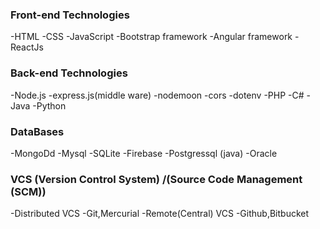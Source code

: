 ### Front-end Technologies

-HTML
-CSS
-JavaScript
-Bootstrap framework
-Angular framework
-ReactJs

### Back-end Technologies

-Node.js
	-express.js(middle ware)
	-nodemoon
	-cors
	-dotenv
-PHP
-C#
-Java
-Python 

### DataBases

-MongoDd
-Mysql
-SQLite
-Firebase
-Postgressql (java)
-Oracle

### VCS (Version Control System) /(Source Code Management (SCM))

-Distributed VCS
	-Git,Mercurial
-Remote(Central) VCS
	-Github,Bitbucket
